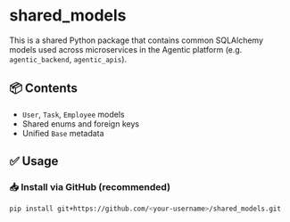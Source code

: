 # shared_models

This is a shared Python package that contains common SQLAlchemy models used across microservices in the Agentic platform (e.g. `agentic_backend`, `agentic_apis`).

## 📦 Contents

- `User`, `Task`, `Employee` models
- Shared enums and foreign keys
- Unified `Base` metadata

## ✅ Usage

### 📥 Install via GitHub (recommended)

```bash
pip install git+https://github.com/<your-username>/shared_models.git
